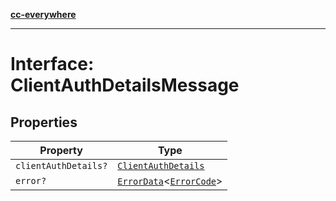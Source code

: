 [**cc-everywhere**](../../../../../index.md)

***

# Interface: ClientAuthDetailsMessage

## Properties

| Property | Type |
| ------ | ------ |
| <a id="clientauthdetails"></a> `clientAuthDetails?` | [`ClientAuthDetails`](../../../types/client-authentication-types/interfaces/client-auth-details.md) |
| <a id="error"></a> `error?` | [`ErrorData`](../../../error/error-data/interfaces/error-data.md)<[`ErrorCode`](../../../error/error-codes/enumerations/error-code.md)\> |

